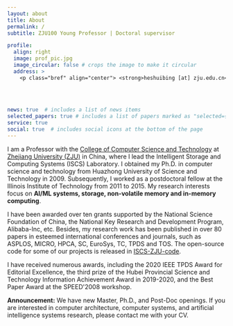 ```yaml
---
layout: about
title: About
permalink: /
subtitle: ZJU100 Young Professor | Doctoral supervisor 

profile:
  align: right
  image: prof_pic.jpg
  image_circular: false # crops the image to make it circular
  address: >
    <p class="bref" align="center"> <strong>heshuibing [at] zju.edu.cn</strong></p>
    
    
    

news: true  # includes a list of news items
selected_papers: true # includes a list of papers marked as "selected={true}"
service: true
social: true  # includes social icons at the bottom of the page
---
```


<!-- # Write your biography here. Tell the world about yourself. Link to your favorite [subreddit](http://reddit.com). You can put a picture in, too. The code is already in, just name your picture `prof_pic.jpg` and put it in the `img/` folder.

# Put your address / P.O. box / other info right below your picture. You can also disable any these elements by editing `profile` property of the YAML header of your `_pages/about.md`. Edit `_bibliography/papers.bib` and Jekyll will render your [publications page](/al-folio/publications/) automatically.

# Link to your social media connections, too. This theme is set up to use [Font Awesome icons](http://fortawesome.github.io/Font-Awesome/) and [Academicons](https://jpswalsh.github.io/academicons/), like the ones below. Add your Facebook, Twitter, LinkedIn, Google Scholar, or just disable all of them. -->

I am a Professor with the [College of Computer
Science and Technology](http://www.en.cs.zju.edu.cn/) at [Zhejiang
University (ZJU)](https://www.zju.edu.cn/english/) in China,
where I lead the Intelligent Storage and Computing Systems (ISCS)
Laboratory. 
I obtained my Ph.D. in computer science and technology from Huazhong University of Science and
Technology in 2009. 
Subsequently, I worked as a postdoctoral fellow at the Illinois
Institute of Technology from 2011 to 2015.
My research interests focus on **AI/ML systems, storage, non-volatile
memory and in-memory computing**.

I have been awarded over ten grants supported by the National Science Foundation of
China, the National Key Research and Development Program,
Alibaba-Inc, etc.
Besides, my research work has been published in over 80 papers in esteemed international
conferences and journals, such as ASPLOS, MICRO, HPCA, SC, EuroSys, TC,
TPDS and TOS.
The open-source code for some of our projects is released in
[ISCS-ZJU-code](https://github.com/ISCS-ZJU).

I have received numerous awards, including the 2020 IEEE TPDS
Award for Editorial Excellence, the third prize of the Hubei
Provincial Science and Technology Information Achievement
Award in 2019-2020, and the Best Paper Award at the
SPEED'2008 workshop.

**Announcement:** We have new Master, Ph.D., and Post-Doc
openings. If you are interested in computer architecture,
computer systems, and artificial intelligence systems research,
please contact me with your CV.